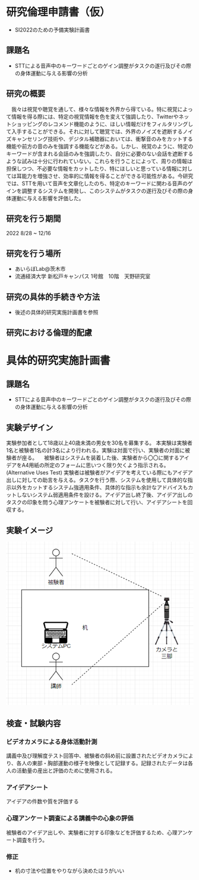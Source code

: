# 研究倫理申請書（仮）
- SI2022のための予備実験計画書
## 課題名
- STTによる音声中のキーワードごとのゲイン調整がタスクの遂行及びその際の身体運動に与える影響の分析
## 研究の概要
　我々は視覚や聴覚を通して、様々な情報を外界から得ている。特に視覚によって情報を得る際には、特定の視覚情報を色を変えて強調したり、Twitterやネットショッピングのレコメンド機能のように、ほしい情報だけをフィルタリングして入手することができる。それに対して聴覚では、外界のノイズを遮断するノイズキャンセリング技術や、デジタル補聴器においては、衝撃音のみをカットする機能や前方の音のみを強調する機能などがある。しかし、視覚のように、特定のキーワードが含まれる会話のみを強調したり、自分に必要のない会話を遮断するような試みは十分に行われていない。これらを行うことによって、周りの情報は担保しつつ、不必要な情報をカットしたり、特にほしいと思っている情報に対しては耳能力を増強させ、効率的に情報を得ることができる可能性がある。今研究では、STTを用いて音声を文章化したのち、特定のキーワードに関わる音声のゲインを調整するシステムを開発し、このシステムがタスクの遂行及びその際の身体運動に与える影響を評価した。
## 研究を行う期間
 2022 8/28 ~ 12/16
## 研究を行う場所
- あいらぼLab@茨木市
- 流通経済大学 新松戸キャンパス 1号館　10階　天野研究室
## 研究の具体的手続きや方法
- 後述の具体的研究実施計画書を参照
## 研究における倫理的配慮

# 具体的研究実施計画書
## 課題名
- STTによる音声中のキーワードごとのゲイン調整がタスクの遂行及びその際の身体運動に与える影響の分析
## 実験デザイン
実験参加者として18歳以上40歳未満の男女を30名を募集する。
本実験は実験者1名と被験者1名の計3名により行われる。実験は対面で行い、実験者の対面に被験者が座る。
　被験者はシステムを装着した後、実験者から〇〇に関するアイデアをA4用紙の所定のフォームに思いつく限り欠くよう指示される。(Alternative Uses Test) 実験者は被験者がアイデアを考えている際にもアイデア出しに対しての助言を与える。タスクを行う際、システムを使用して具体的な指示以外をカットするシステム強適用条件、具体的な指示も余計なアドバイスもカットしないシステム弱適用条件を設ける。アイデア出し終了後、アイデア出しのタスクの印象を問う心理アンケートを被験者に対して行い、アイデアシートを回収する。
## 実験イメージ
 ![picture 1](../../../images/35559ca918c64ea35e5f597b943ad66cd4037c562203c462beb3a38598c94bd2.png)  


## 検査・試験内容
### ビデオカメラによる身体活動計測
講義中及び理解度テスト回答中、被験者の斜め前に設置されたビデオカメラにより、各人の東部・胸部運動の様子を映像として記録する。記録されたデータは各人の活動量の産出と評価のために使用される。
### アイデアシート
アイデアの件数や質を評価する
### 心理アンケート調査による講義中の心象の評価
被験者のアイデア出しや、実験者に対する印象などを評価するため、心理アンケート調査を行う。

### 修正
- 机の寸法や位置をやりながら決めたほうがいい
